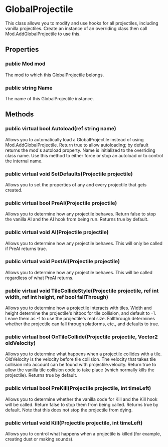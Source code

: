 # GlobalProjectile

This class allows you to modify and use hooks for all projectiles, including vanilla projectiles. Create an instance of an overriding class then call Mod.AddGlobalProjectile to use this.

## Properties

### public Mod mod

The mod to which this GlobalProjectile belongs.

### public string Name

The name of this GlobalProjectile instance.

## Methods

### public virtual bool Autoload(ref string name)

Allows you to automatically load a GlobalProjectile instead of using Mod.AddGlobalProjectile. Return true to allow autoloading; by default returns the mod's autoload property. Name is initialized to the overriding class name. Use this method to either force or stop an autoload or to control the internal name.

### public virtual void SetDefaults(Projectile projectile)

Allows you to set the properties of any and every projectile that gets created.

### public virtual bool PreAI(Projectile projectile)

Allows you to determine how any projectile behaves. Return false to stop the vanilla AI and the AI hook from being run. Returns true by default.

### public virtual void AI(Projectile projectile)

Allows you to determine how any projectile behaves. This will only be called if PreAI returns true.

### public virtual void PostAI(Projectile projectile)

Allows you to determine how any projectile behaves. This will be called regardless of what PreAI returns.

### public virtual void TileCollideStyle(Projectile projectile, ref int width, ref int height, ref bool fallThrough)

Allows you to determine how a projectile interacts with tiles. Width and height determine the projectile's hitbox for tile collision, and default to -1. Leave them as -1 to use the projectile's real size. Fallthrough determines whether the projectile can fall through platforms, etc., and defaults to true.

### public virtual bool OnTileCollide(Projectile projectile, Vector2 oldVelocity)

Allows you to determine what happens when a projectile collides with a tile. OldVelocity is the velocity before tile collision. The velocity that takes tile collision into account can be found with projectile.velocity. Return true to allow the vanilla tile collision code to take place (which normally kills the projectile). Returns true by default.

### public virtual bool PreKill(Projectile projectile, int timeLeft)

Allows you to determine whether the vanilla code for Kill and the Kill hook will be called. Return false to stop them from being called. Returns true by default. Note that this does not stop the projectile from dying.

### public virtual void Kill(Projectile projectile, int timeLeft)

Allows you to control what happens when a projectile is killed (for example, creating dust or making sounds).
